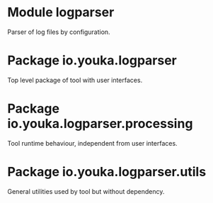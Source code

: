 # Module logparser

Parser of log files by configuration.

# Package io.youka.logparser

Top level package of tool with user interfaces.

# Package io.youka.logparser.processing

Tool runtime behaviour, independent from user interfaces.

# Package io.youka.logparser.utils

General utilities used by tool but without dependency.